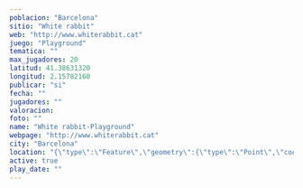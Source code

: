 ```yaml
---
poblacion: "Barcelona"
sitio: "White rabbit"
web: "http://www.whiterabbit.cat"
juego: "Playground"
tematica: ""
max_jugadores: 20
latitud: 41.38631320
longitud: 2.15782160
publicar: "si"
fecha: ""
jugadores: ""
valoracion: 
foto: ""
name: "White rabbit-Playground"
webpage: "http://www.whiterabbit.cat"
city: "Barcelona"
location: "{\"type\":\"Feature\",\"geometry\":{\"type\":\"Point\",\"coordinates\":[\"41,38631320\",\"2,15782160\"]}}"
active: true
play_date: ""
---
```

